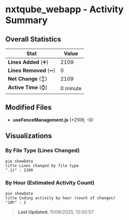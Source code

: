 # nxtqube_webapp - Activity Summary 

## Overall Statistics

| Stat                   | Value                                                             |
| ---------------------- | ----------------------------------------------------------------- |
| **Lines Added** (➕)   | 2109                                          |
| **Lines Removed** (➖) | 0                                        |
| **Net Change** (↕)    | 2109                |
| **Active Time** (⌚)   | 0 minute |


## Modified Files
- **useFenceManagement.js** (+2109, -0)

## Visualizations

### By File Type (Lines Changed)

```mermaid
pie showData
title Lines changed by file type
".js" : 2109
```

### By Hour (Estimated Activity Count)

```mermaid
pie showData
title Coding activity by hour (count of changes)
"10h" : 2
```


> **Last Updated:** 11/08/2025, 10:50:57